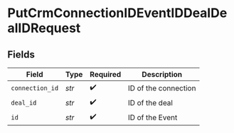 # PutCrmConnectionIDEventIDDealDealIDRequest


## Fields

| Field                | Type                 | Required             | Description          |
| -------------------- | -------------------- | -------------------- | -------------------- |
| `connection_id`      | *str*                | :heavy_check_mark:   | ID of the connection |
| `deal_id`            | *str*                | :heavy_check_mark:   | ID of the deal       |
| `id`                 | *str*                | :heavy_check_mark:   | ID of the Event      |